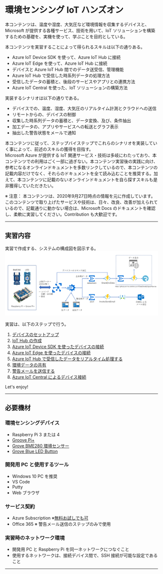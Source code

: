 # 環境センシング IoT ハンズオン  
本コンテンツは、温度や湿度、大気圧など環境情報を収集するデバイスと、Microsoft が提供する各種サービス、技術を用いて、IoT ソリューションを構築するための基礎を、実機を使って、学ぶことを目的としている。  

本コンテンツを実習することによって得られるスキルは以下の通りある。  

- Azure IoT Device SDK を使って、Azure IoT Hub に接続
- Azure IoT Edge を使って、Azure IoT Hub に接続
- デバイスと Azure IoT Hub 間でのデータ送受信、管理機能 
- Azure IoT Hub で受信した時系列データの処理方法 
- 受信したデータの蓄積と、後段のサービスやアプリとの連携方法  
- Azure IoT Central を使った、IoT ソリューションの構築方法 

実装するシナリオは以下の通りである。  

- デバイスでの、温度、湿度、大気圧のリアルタイム計測とクラウドへの送信 
- リモートからの、デバイスの制御 
- 収集した時系列データの蓄積と、データ変換、及び、条件抽出
- 加工データの、アプリやサービスへの転送とグラフ表示  
- 抽出した警告状態をメールで通知 

本コンテンツに従って、ステップバイステップでこれらのシナリオを実装していく事によって、前述のスキルの獲得を目指す。  
Microsoft Azure が提供する IoT 関連サービス・技術は多岐にわたっており、本コンテンツでの利用はごく一部に過ぎない。本コンテンツ実習後の実践に向け、参考になるオンラインドキュメントを多数リンクしているので、本コンテンツの記載内容だけでなく、それらのドキュメントを全て読み込むことを推奨する。加えて、本コンテンツに記載のないオンラインドキュメントを自ら探すスキルも是非獲得していただきたい。  

※ 注意： 本コンテンツは、2020年9月27日時点の情報を元に作成しています。このコンテンツで取り上げたサービスや技術は、日々、改良、改善が加えられているので、記載通りに動かない場合は、Microsoft Docs のドキュメントを確認し、柔軟に実習してください。Contribution も大歓迎です。

----
## 実習内容  
実習で作成する、システムの構成図を図示する。  
![architecture](images/hol-arch-all.png)

実習は、以下のステップで行う。  

1. [デバイスのセットアップ](docs/SetupDevice.md)
2. [IoT Hub の作成](docs/IoTHub.md)
3. [Azure IoT Device SDK を使ったデバイスの接続](docs/IoTDeviceApp.md)
4. [Azure IoT Edge を使ったデバイスの接続](docs/IoTEdgeModule.md)
5. [Azure IoT Hub で受信したデータをリアルタイム処理する](docs/StreamAnalytics.md)
6. [環境データの共有](docs/DataShare.md)
7. [警告メールを送信する](docs/SendMail.md)
8. [Azure IoT Central によるデバイス接続](docs/IoTCentral.md)

Let's enjoy!

---
## 必要機材  

### 環境センシングデバイス  
- Raspberry Pi 3 または 4 
- [Groove Pi+](https://jp.seeedstudio.com/GrovePi-p-2241.html) 
- [Grove BME280 環境センサー](https://jp.seeedstudio.com/Grove-Temp-Humi-Barometer-Sensor-BME280-p-495.html)
- [Grove Blue LED Button](https://www.seeedstudio.com/Grove-Blue-LED-Button.html)  

### 開発用 PC と使用するツール 
- Windows 10 PC を推奨
- VS Code
- Putty
- Web ブラウザ  

### サービス契約  
- Azure Subscription  ※[無料お試しでも可](https://azure.microsoft.com/ja-jp/free)
- Office 365 ※ 警告メール送信のステップのみで使用  

### 実習時のネットワーク環境  
- 開発用 PC と Raspberry Pi を同一ネットワークにつなぐこと 
- 使用するネットワークは、接続デバイス間で、SSH 接続が可能な設定であること
---
